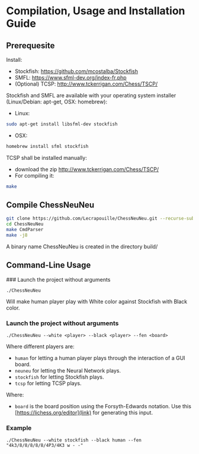 # Compilation, Usage and Installation Guide

## Prerequesite

Install:
* Stockfish: https://github.com/mcostalba/Stockfish
* SMFL: https://www.sfml-dev.org/index-fr.php
* (Optional) TCSP: http://www.tckerrigan.com/Chess/TSCP/

Stockfish and SMFL are available with your operating system installer (Linux/Debian: apt-get, OSX: homebrew):
* Linux: 
```sh
sudo apt-get install libsfml-dev stockfish
```
* OSX:
```sh
homebrew install sfml stockfish
```

TCSP shall be installed manually:
* download the zip http://www.tckerrigan.com/Chess/TSCP/
* For compiling it:
```sh
make
```

## Compile ChessNeuNeu

```sh
git clone https://github.com/Lecrapouille/ChessNeuNeu.git --recurse-submodules
cd ChessNeuNeu
make CmdParser
make -j8
```

A binary name ChessNeuNeu is created in the directory build/

## Command-Line Usage

### Launch the project without arguments

```
./ChessNeuNeu
```

Will make human player play with White color against Stockfish with Black color.


### Launch the project without arguments

```
./ChessNeuNeu --white <player> --black <player> --fen <board>
```

Where different players are:
* `human` for letting a human player plays through the interaction of a GUI board.
* `neuneu` for letting the Neural Network plays.
* `stockfish` for letting Stockfish plays.
* `tcsp` for letting TCSP plays.

Where:
* `board` is the board position using the Forsyth-Edwards notation. Use this [https://lichess.org/editor](link) for generating this input.

### Example

```
./ChessNeuNeu --white stockfish --black human --fen "4k3/8/8/8/8/8/4P3/4K3 w - -"
```
